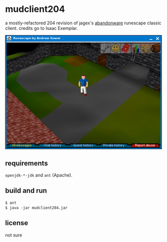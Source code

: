 # mudclient204

a mostly-refactored 204 revision of jagex's 
[abandonware](https://web.archive.org/web/20190722084731/https://oldschool.runescape.wiki/w/Update:RuneScape_Classic:_Farewell)
runescape classic client. credits go to Isaac Exemplar.

![](./doc/screenshot.png?raw=true)

## requirements

`openjdk-*-jdk` and `ant` (Apache).

## build and run

    $ ant
    $ java -jar mudclient204.jar

## license

not sure